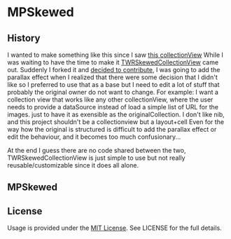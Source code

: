 MPSkewed
=================

## History

I wanted to make something like this since I saw [this collectionView](http://capptivate.co/2014/01/18/timbre-2/)
While I was waiting to have the time to make it [TWRSkewedCollectionView](https://github.com/chasseurmic/TWRSkewedCollectionView) came out.
Suddenly I forked it and [decided to contribute](https://github.com/MP0w/TWRSkewedCollectionView/commits/master),
I was going to add the parallax effect when I realized that there were some decision that I didn't like so I preferred to use that as a base but I need to edit a lot of stuff that probably the original owner do not want to change.
For example: I want a collection view that works like any other collectionView, where the user needs to provide a dataSource instead of load a simple list of URL for the images.
just to have it as exensible as the originalCollection.
I don't like nib, and this project shouldn't be a collectionview but a layout+cell
Even for the way how the original is structured is difficult to add the parallax effect or edit the behaviour, and it becomes too much confusionary...

At the end I guess there are no code shared between the two, TWRSkewedCollectionView is just simple to use but not really reusable/customizable since it does all alone.

## MPSkewed



## License

Usage is provided under the [MIT License](http://opensource.org/licenses/mit-license.php).  See LICENSE for the full details.
